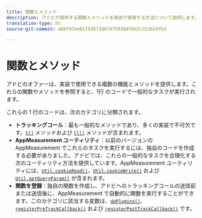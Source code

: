 ```yaml
---
title: 関数とメソッド
description: アドビが提供する関数とメソッドを実装で使用する方法について説明します。
translation-type: ht
source-git-commit: 468f97ee61f5d573d07475836df8d2c313b29fb3

---
```



# 関数とメソッド

アドビのオファーは、実装で使用できる複数の機能とメソッドを提供します。これらの関数やメソッドを参照すると、1行 のコードで一般的なタスクが実行されます。

これらの 1 行のコードは、次のカテゴリに分類されます。

* **トラッキングコール**：最も一般的なメソッドであり、多くの実装で不可欠です。[`t()`](t-method.md) メソッドおよび [`tl()`](tl-method.md) メソッドが含まれます。
* **AppMeasurement ユーティリティ**：以前のバージョンの AppMeasurement でこれらのタスクを実行するには、独自のコードを作成する必要がありました。アドビでは、これらの一般的なタスクを合理化する次のユーティリティ方法を提供しています。AppMeasurement ユーティリティには、[`Util.cookieRead()`](util-cookieread.md)、[`Util.cookieWrite()`](util-cookiewrite.md) および [`Util.getQueryParam()`](util-getqueryparam.md) が含まれます。
* **関数を登録**：独自の関数を作成し、アドビへのトラッキングコールの送信前または送信後に、AppMeasurement で自動的に関数を実行することができます。このカテゴリに該当する変数は、[`doPlugins()`](doplugins.md)、[`registerPreTrackCallback()`](registerpretrackcallback.md) および [`registerPostTrackCallback()`](registerposttrackcallback.md) です。

